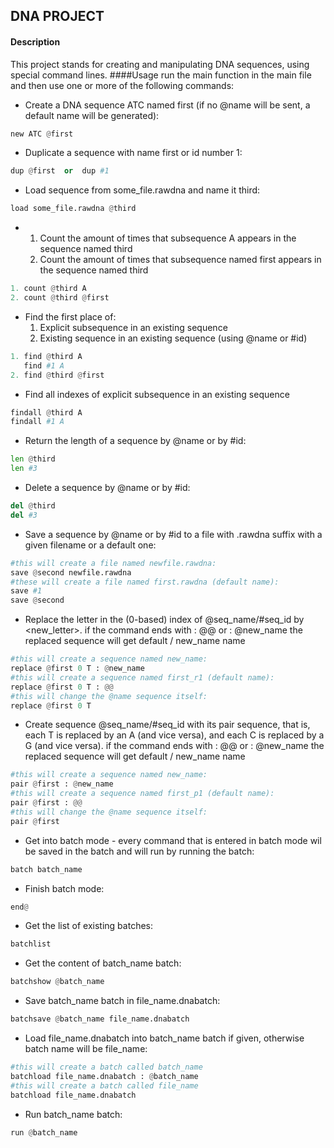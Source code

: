 ## DNA PROJECT
#### Description
This project stands for creating and manipulating DNA sequences,
using special command lines.
####Usage
run the main function in the main file
and then use one or more of the following commands:
* Create a DNA sequence ATC named first (if no @name will be sent, a default name will be generated):
```python
new ATC @first
```
* Duplicate a sequence with name first or id number 1:
  
```python
dup @first  or  dup #1
```
* Load sequence from some_file.rawdna and name it third:
```python
load some_file.rawdna @third
```
* 1. Count the amount of times that subsequence A appears in the sequence named third
  2. Count the amount of times that subsequence named first appears in the sequence named third
 
```python
1. count @third A
2. count @third @first
```
* Find the first place of:
  1. Explicit subsequence in an existing sequence 
  2. Existing sequence  in an existing sequence (using @name or #id)
 ```python
1. find @third A 
    find #1 A
2. find @third @first
```
* Find all indexes of explicit subsequence in an existing sequence
 ```python
 findall @third A 
 findall #1 A
```  
* Return the length of a sequence by @name or by #id:
 ```python
len @third 
len #3
``` 
* Delete a sequence by @name or by #id:
 ```python
del @third 
del #3
```
* Save a sequence by @name or by #id to a file with .rawdna suffix with a given filename or a default one:
 ```python
#this will create a file named newfile.rawdna:
save @second newfile.rawdna
#these will create a file named first.rawdna (default name):
save #1 
save @second
```
* Replace the letter in the (0-based) index of @seq_name/#seq_id by <new_letter>.
  if the command ends with : @@ or : @new_name the replaced sequence will get default / new_name name
 ```python
#this will create a sequence named new_name:
replace @first 0 T : @new_name
#this will create a sequence named first_r1 (default name):
replace @first 0 T : @@
#this will change the @name sequence itself:
replace @first 0 T
```
* Create sequence @seq_name/#seq_id with its pair sequence, 
that is, each T is replaced by an A (and vice versa), and each 
C is replaced by a G (and vice versa). if the command ends 
with : @@ or : @new_name the replaced sequence will get default / new_name name
 ```python
#this will create a sequence named new_name:
pair @first : @new_name
#this will create a sequence named first_p1 (default name):
pair @first : @@
#this will change the @name sequence itself:
pair @first
```
* Get into batch mode - every command that is entered in batch mode wil be saved in the batch and will run by running the batch:
 ```python
batch batch_name
```
* Finish batch mode:
 ```python
end@
```
* Get the list of existing batches:
 ```python
batchlist
```
* Get the content of batch_name batch:
 ```python
batchshow @batch_name
```
* Save batch_name batch in file_name.dnabatch:
 ```python
batchsave @batch_name file_name.dnabatch
```
* Load file_name.dnabatch into batch_name batch if given,
  otherwise batch name will be file_name:
 ```python
#this will create a batch called batch_name
batchload file_name.dnabatch : @batch_name
#this will create a batch called file_name
batchload file_name.dnabatch
```
* Run batch_name batch:
```python
run @batch_name
```
